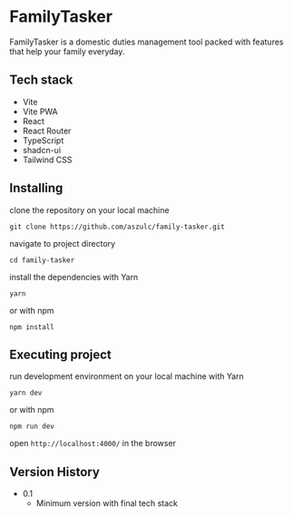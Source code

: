 # FamilyTasker

FamilyTasker is a domestic duties management tool packed with features that help your family everyday.

## Tech stack

- Vite
- Vite PWA
- React
- React Router
- TypeScript
- shadcn-ui
- Tailwind CSS

## Installing

clone the repository on your local machine

```
git clone https://github.com/aszulc/family-tasker.git
```

navigate to project directory

```
cd family-tasker
```

install the dependencies with Yarn

```
yarn
```

or with npm

```
npm install
```

## Executing project

run development environment on your local machine with Yarn

```
yarn dev
```

or with npm

```
npm run dev
```

open `http://localhost:4000/` in the browser

## Version History

- 0.1
  - Minimum version with final tech stack

